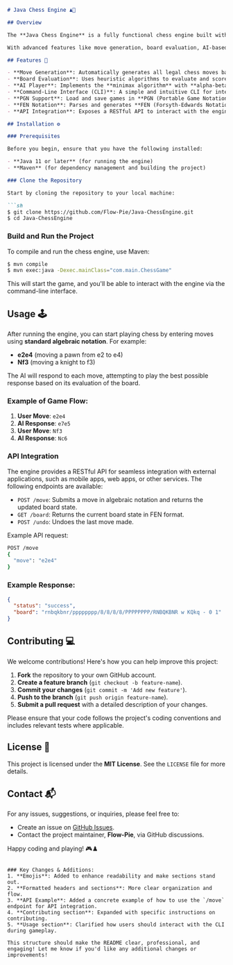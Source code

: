 ```markdown
# Java Chess Engine ♟️🤖

## Overview

The **Java Chess Engine** is a fully functional chess engine built with Java. It enables playing chess, evaluating positions, and making intelligent decisions through AI. Designed to be modular, efficient, and extendable, this engine is ideal for use in standalone chess games, as well as for AI research and educational purposes.

With advanced features like move generation, board evaluation, AI-based decision making, and support for common chess formats, this engine serves as a powerful tool for developers and chess enthusiasts alike.

## Features 🌟

- **Move Generation**: Automatically generates all legal chess moves based on the current board state.
- **Board Evaluation**: Uses heuristic algorithms to evaluate and score board positions for both human and AI players.
- **AI Player**: Implements the **minimax algorithm** with **alpha-beta pruning** for an optimized AI player.
- **Command-Line Interface (CLI)**: A simple and intuitive CLI for interactive gameplay.
- **PGN Support**: Load and save games in **PGN (Portable Game Notation)** format for easy game sharing and analysis.
- **FEN Notation**: Parses and generates **FEN (Forsyth-Edwards Notation)** strings to represent board states.
- **API Integration**: Exposes a RESTful API to interact with the engine programmatically.

## Installation ⚙️

### Prerequisites

Before you begin, ensure that you have the following installed:

- **Java 11 or later** (for running the engine)
- **Maven** (for dependency management and building the project)

### Clone the Repository

Start by cloning the repository to your local machine:

```sh
$ git clone https://github.com/Flow-Pie/Java-ChessEngine.git
$ cd Java-ChessEngine
```

### Build and Run the Project

To compile and run the chess engine, use Maven:

```sh
$ mvn compile
$ mvn exec:java -Dexec.mainClass="com.main.ChessGame"
```

This will start the game, and you'll be able to interact with the engine via the command-line interface.

## Usage 🕹️

After running the engine, you can start playing chess by entering moves using **standard algebraic notation**. For example:

- **e2e4** (moving a pawn from e2 to e4)
- **Nf3** (moving a knight to f3)

The AI will respond to each move, attempting to play the best possible response based on its evaluation of the board.

### Example of Game Flow:
1. **User Move**: `e2e4`
2. **AI Response**: `e7e5`
3. **User Move**: `Nf3`
4. **AI Response**: `Nc6`

### API Integration

The engine provides a RESTful API for seamless integration with external applications, such as mobile apps, web apps, or other services. The following endpoints are available:

- `POST /move`: Submits a move in algebraic notation and returns the updated board state.
- `GET /board`: Returns the current board state in FEN format.
- `POST /undo`: Undoes the last move made.

Example API request:

```sh
POST /move
{
  "move": "e2e4"
}
```

### Example Response:

```json
{
  "status": "success",
  "board": "rnbqkbnr/pppppppp/8/8/8/8/PPPPPPPP/RNBQKBNR w KQkq - 0 1"
}
```

## Contributing 💻

We welcome contributions! Here's how you can help improve this project:

1. **Fork** the repository to your own GitHub account.
2. **Create a feature branch** (`git checkout -b feature-name`).
3. **Commit your changes** (`git commit -m 'Add new feature'`).
4. **Push to the branch** (`git push origin feature-name`).
5. **Submit a pull request** with a detailed description of your changes.

Please ensure that your code follows the project's coding conventions and includes relevant tests where applicable.

## License 📜

This project is licensed under the **MIT License**. See the `LICENSE` file for more details.

## Contact 📬

For any issues, suggestions, or inquiries, please feel free to:

- Create an issue on [GitHub Issues](https://github.com/Flow-Pie/Java-ChessEngine/issues).
- Contact the project maintainer, **Flow-Pie**, via GitHub discussions.

Happy coding and playing! 🎮♟️
```

### Key Changes & Additions:
1. **Emojis**: Added to enhance readability and make sections stand out.
2. **Formatted headers and sections**: More clear organization and flow.
3. **API Example**: Added a concrete example of how to use the `/move` endpoint for API integration.
4. **Contributing section**: Expanded with specific instructions on contributing.
5. **Usage section**: Clarified how users should interact with the CLI during gameplay.

This structure should make the README clear, professional, and engaging! Let me know if you'd like any additional changes or improvements!
